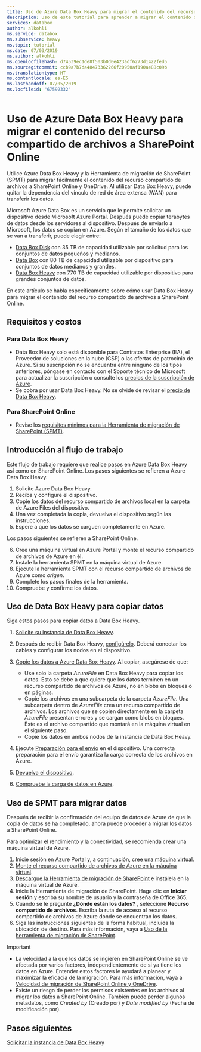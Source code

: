 ```yaml
---
title: Uso de Azure Data Box Heavy para migrar el contenido del recurso compartido de archivos a SharePoint Online | Microsoft Docs
description: Uso de este tutorial para aprender a migrar el contenido del recurso compartido de archivos a SharePoint Online mediante Azure Data Box Heavy
services: databox
author: alkohli
ms.service: databox
ms.subservice: heavy
ms.topic: tutorial
ms.date: 07/03/2019
ms.author: alkohli
ms.openlocfilehash: d74539ec1de8f503b0d0e423adf6273d1422fed5
ms.sourcegitcommit: ccb9a7b7da48473362266f20950af190ae88c09b
ms.translationtype: HT
ms.contentlocale: es-ES
ms.lasthandoff: 07/05/2019
ms.locfileid: "67592332"
---
```

# <a name="use-the-azure-data-box-heavy-to-migrate-your-file-share-content-to-sharepoint-online"></a>Uso de Azure Data Box Heavy para migrar el contenido del recurso compartido de archivos a SharePoint Online

Utilice Azure Data Box Heavy y la Herramienta de migración de SharePoint (SPMT) para migrar fácilmente el contenido del recurso compartido de archivos a SharePoint Online y OneDrive. Al utilizar Data Box Heavy, puede quitar la dependencia del vínculo de red de área extensa (WAN) para transferir los datos.

Microsoft Azure Data Box es un servicio que le permite solicitar un dispositivo desde Microsoft Azure Portal. Después puede copiar terabytes de datos desde los servidores al dispositivo. Después de enviarlo a Microsoft, los datos se copian en Azure. Según el tamaño de los datos que se van a transferir, puede elegir entre:

- [Data Box Disk](https://docs.microsoft.com/azure/databox/data-box-disk-overview) con 35 TB de capacidad utilizable por solicitud para los conjuntos de datos pequeños y medianos.
- [Data Box](https://docs.microsoft.com/azure/databox/data-box-overview) con 80 TB de capacidad utilizable por dispositivo para conjuntos de datos medianos y grandes.
- [Data Box Heavy](https://docs.microsoft.com/azure/databox/data-box-heavy-overview) con 770 TB de capacidad utilizable por dispositivo para grandes conjuntos de datos.

En este artículo se habla específicamente sobre cómo usar Data Box Heavy para migrar el contenido del recurso compartido de archivos a SharePoint Online.

## <a name="requirements-and-costs"></a>Requisitos y costos

### <a name="for-data-box-heavy"></a>Para Data Box Heavy

- Data Box Heavy solo está disponible para Contratos Enterprise (EA), el Proveedor de soluciones en la nube (CSP) o las ofertas de patrocinio de Azure. Si su suscripción no se encuentra entre ninguno de los tipos anteriores, póngase en contacto con el Soporte técnico de Microsoft para actualizar la suscripción o consulte los [precios de la suscripción de Azure](https://azure.microsoft.com/pricing/).
- Se cobra por usar Data Box Heavy. No se olvide de revisar el [precio de Data Box Heavy](https://azure.microsoft.com/pricing/details/databox/heavy/).


### <a name="for-sharepoint-online"></a>Para SharePoint Online

- Revise los [requisitos mínimos para la Herramienta de migración de SharePoint (SPMT)](https://docs.microsoft.com/sharepointmigration/how-to-use-the-sharepoint-migration-tool).

## <a name="workflow-overview"></a>Introducción al flujo de trabajo

Este flujo de trabajo requiere que realice pasos en Azure Data Box Heavy así como en SharePoint Online.
Los pasos siguientes se refieren a Azure Data Box Heavy.

1. Solicite Azure Data Box Heavy.
2. Reciba y configure el dispositivo.
3. Copie los datos del recurso compartido de archivos local en la carpeta de Azure Files del dispositivo.
4. Una vez completada la copia, devuelva el dispositivo según las instrucciones.
5. Espere a que los datos se carguen completamente en Azure.

Los pasos siguientes se refieren a SharePoint Online.

6. Cree una máquina virtual en Azure Portal y monte el recurso compartido de archivos de Azure en él.
7. Instale la herramienta SPMT en la máquina virtual de Azure.
8. Ejecute la herramienta SPMT con el recurso compartido de archivos de Azure como *origen*.
9. Complete los pasos finales de la herramienta.
10. Compruebe y confirme los datos.

## <a name="use-data-box-heavy-to-copy-data"></a>Uso de Data Box Heavy para copiar datos

Siga estos pasos para copiar datos a Data Box Heavy.

1. [Solicite su instancia de Data Box Heavy](data-box-heavy-deploy-ordered.md).
2. Después de recibir Data Box Heavy, [configúrelo](data-box-heavy-deploy-set-up.md). Deberá conectar los cables y configurar los nodos en el dispositivo.
3. [Copie los datos a Azure Data Box Heavy](data-box-heavy-deploy-copy-data.md). Al copiar, asegúrese de que:

    - Use solo la carpeta *AzureFile* en Data Box Heavy para copiar los datos. Esto se debe a que quiere que los datos terminen en un recurso compartido de archivos de Azure, no en blobs en bloques o en páginas.
    - Copie los archivos en una subcarpeta de la carpeta *AzureFile*. Una subcarpeta dentro de *AzureFile* crea un recurso compartido de archivos. Los archivos que se copien directamente en la carpeta *AzureFile* presentan errores y se cargan como blobs en bloques. Este es el archivo compartido que montará en la máquina virtual en el siguiente paso.
    - Copie los datos en ambos nodos de la instancia de Data Box Heavy.
3. Ejecute [Preparación para el envío](data-box-heavy-deploy-picked-up.md#prepare-to-ship) en el dispositivo. Una correcta preparación para el envío garantiza la carga correcta de los archivos en Azure.
4. [Devuelva el dispositivo](data-box-heavy-deploy-picked-up.md#ship-data-box-heavy-back).
5. [Compruebe la carga de datos en Azure](data-box-heavy-deploy-picked-up.md#verify-data-upload-to-azure).

## <a name="use-spmt-to-migrate-data"></a>Uso de SPMT para migrar datos

Después de recibir la confirmación del equipo de datos de Azure de que la copia de datos se ha completado, ahora puede proceder a migrar los datos a SharePoint Online.

Para optimizar el rendimiento y la conectividad, se recomienda crear una máquina virtual de Azure.

1. Inicie sesión en Azure Portal y, a continuación, [cree una máquina virtual](../virtual-machines/windows/quick-create-portal.md).
2. [Monte el recurso compartido de archivos de Azure en la máquina virtual](../storage/files/storage-how-to-use-files-windows.md#mount-the-azure-file-share-with-file-explorer).
3. [Descargue la Herramienta de migración de SharePoint](https://spmtreleasescus.blob.core.windows.net/install/default.htm) e instálela en la máquina virtual de Azure.
4. Inicie la Herramienta de migración de SharePoint. Haga clic en **Iniciar sesión** y escriba su nombre de usuario y la contraseña de Office 365.
5. Cuando se le pregunte **¿Dónde están los datos?** , seleccione **Recurso compartido de archivos**. Escriba la ruta de acceso al recurso compartido de archivos de Azure donde se encuentran los datos.
6. Siga las instrucciones siguientes de la forma habitual, incluida la ubicación de destino. Para más información, vaya a [Uso de la herramienta de migración de SharePoint](https://docs.microsoft.com/sharepointmigration/how-to-use-the-sharepoint-migration-tool).

> [!IMPORTANT]
> - La velocidad a la que los datos se ingieren en SharePoint Online se ve afectada por varios factores, independientemente de si ya tiene los datos en Azure. Entender estos factores le ayudará a planear y maximizar la eficacia de la migración.  Para más información, vaya a [Velocidad de migración de SharePoint Online y OneDrive](/sharepointmigration/sharepoint-online-and-onedrive-migration-speed).
> - Existe un riesgo de perder los permisos existentes en los archivos al migrar los datos a SharePoint Online. También puede perder algunos metadatos, como *Created by* (Creado por) y *Date modified by* (Fecha de modificación por).

## <a name="next-steps"></a>Pasos siguientes

[Solicitar la instancia de Data Box Heavy](./data-box-heavy-deploy-ordered.md)